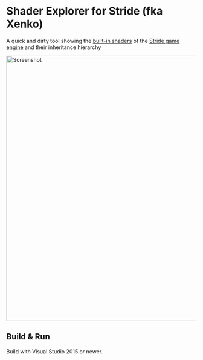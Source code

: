 # Shader Explorer for Stride (fka Xenko)
A quick and dirty tool showing the [built-in shaders](https://doc.stride3d.net/latest/en/manual/graphics/effects-and-shaders/shading-language/index.html) of the [Stride game engine](https://stride3d.net/) and their inheritance hierarchy

<img src="XenkoShaderExplorer/Assets/Screenshot.png" alt="Screenshot" width="700px"/>

## Build & Run
Build with Visual Studio 2015 or newer.
